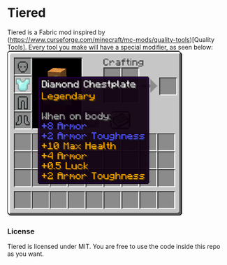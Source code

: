 # Tiered

Tiered is a Fabric mod inspired by (https://www.curseforge.com/minecraft/mc-mods/quality-tools)[Quality Tools]. Every tool you make will have a special modifier, as seen below:
<img src="resources/legendary_chestplate.png" width="400">

### License
Tiered is licensed under MIT. You are free to use the code inside this repo as you want.